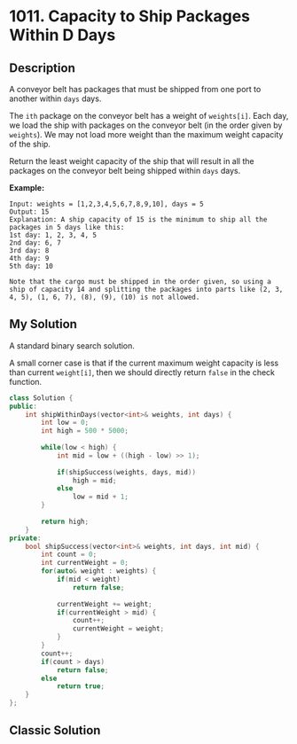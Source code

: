 # 1011. Capacity to Ship Packages Within D Days


## Description

A conveyor belt has packages that must be shipped from one port to another within `days` days.

The `ith` package on the conveyor belt has a weight of `weights[i]`. Each day, we load the ship with packages on the conveyor belt (in the order given by `weights`). We may not load more weight than the maximum weight capacity of the ship.

Return the least weight capacity of the ship that will result in all the packages on the conveyor belt being shipped within `days` days.

**Example:**
```
Input: weights = [1,2,3,4,5,6,7,8,9,10], days = 5
Output: 15
Explanation: A ship capacity of 15 is the minimum to ship all the packages in 5 days like this:
1st day: 1, 2, 3, 4, 5
2nd day: 6, 7
3rd day: 8
4th day: 9
5th day: 10

Note that the cargo must be shipped in the order given, so using a ship of capacity 14 and splitting the packages into parts like (2, 3, 4, 5), (1, 6, 7), (8), (9), (10) is not allowed.
```

## My Solution

A standard binary search solution.

A small corner case is that if the current maximum weight capacity is less than current `weight[i]`, then we should directly return `false` in the check function.

```C++
class Solution {
public:
    int shipWithinDays(vector<int>& weights, int days) {
        int low = 0;
        int high = 500 * 5000;
        
        while(low < high) {
            int mid = low + ((high - low) >> 1);
            
            if(shipSuccess(weights, days, mid))
                high = mid;
            else
                low = mid + 1;
        }
        
        return high;
    }
private:
    bool shipSuccess(vector<int>& weights, int days, int mid) {
        int count = 0;
        int currentWeight = 0;
        for(auto& weight : weights) {
            if(mid < weight)
                return false;
            
            currentWeight += weight;
            if(currentWeight > mid) {
                count++;
                currentWeight = weight;
            }
        }
        count++;
        if(count > days)
            return false;
        else
            return true;
    }
};
```

## Classic Solution